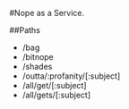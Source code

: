 #Nope as a Service.

##Paths

- /bag
- /bitnope
- /shades
- /outta/:profanity/[:subject]
- /all/get/[:subject]
- /all/gets/[:subject]